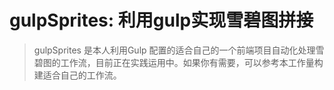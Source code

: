 # gulpSprites: 利用gulp实现雪碧图拼接

> gulpSprites 是本人利用Gulp 配置的适合自己的一个前端项目自动化处理雪碧图的工作流，目前正在实践运用中。如果你有需要，可以参考本工作量构建适合自己的工作流。
